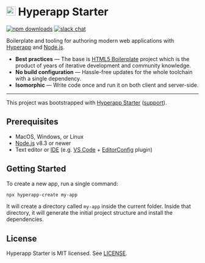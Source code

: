 # <img height="24" src="https://cdn.rawgit.com/frenzzy/hyperapp-starter/master/logo.svg"> Hyperapp Starter

[![npm downloads](https://img.shields.io/npm/dw/hyperapp-create.svg)](https://www.npmjs.com/package/hyperapp-create)
[![slack chat](https://hyperappjs.herokuapp.com/badge.svg)](https://hyperappjs.herokuapp.com 'Join us')

Boilerplate and tooling for authoring modern web applications
with [Hyperapp](https://hyperapp.js.org/) and [Node.js](https://nodejs.org/).

- **Best practices** — The base is [HTML5 Boilerplate](https://html5boilerplate.com/) project
  which is the product of years of iterative development and community knowledge.
- **No build configuration** — Hassle-free updates for the whole toolchain with a single dependency.
- **Isomorphic** — Write code once and run it on both client and server-side.

---

This project was bootstrapped with [Hyperapp Starter](https://github.com/frenzzy/hyperapp-starter)
([support](https://hyperappjs.herokuapp.com)).

## Prerequisites

- MacOS, Windows, or Linux
- [Node.js](https://nodejs.org/) v8.3 or newer
- Text editor or [IDE](https://en.wikipedia.org/wiki/IDE)
  (e.g. [VS Code](https://code.visualstudio.com/) +
  [EditorConfig](https://marketplace.visualstudio.com/items?itemName=EditorConfig.EditorConfig)
  plugin)

## Getting Started

To create a new app, run a single command:

```bash
npx hyperapp-create my-app
```

It will create a directory called `my-app` inside the current folder.
Inside that directory, it will generate the initial project structure and install the dependencies.

## License

Hyperapp Starter is MIT licensed.
See [LICENSE](https://github.com/frenzzy/hyperapp-starter/blob/master/LICENSE.md).
